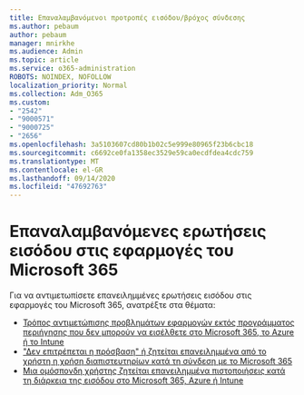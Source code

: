 ```yaml
---
title: Επαναλαμβανόμενοι προτροπές εισόδου/βρόχος σύνδεσης
ms.author: pebaum
author: pebaum
manager: mnirkhe
ms.audience: Admin
ms.topic: article
ms.service: o365-administration
ROBOTS: NOINDEX, NOFOLLOW
localization_priority: Normal
ms.collection: Adm_O365
ms.custom:
- "2542"
- "9000571"
- "9000725"
- "2656"
ms.openlocfilehash: 3a5103607cd80b1b02c5e999e80965f23b6cbc18
ms.sourcegitcommit: c6692ce0fa1358ec3529e59ca0ecdfdea4cdc759
ms.translationtype: MT
ms.contentlocale: el-GR
ms.lasthandoff: 09/14/2020
ms.locfileid: "47692763"
---
```

# <a name="repeated-sign-in-prompts-in-microsoft-365-apps"></a>Επαναλαμβανόμενες ερωτήσεις εισόδου στις εφαρμογές του Microsoft 365

Για να αντιμετωπίσετε επανειλημμένες ερωτήσεις εισόδου στις εφαρμογές του Microsoft 365, ανατρέξτε στα θέματα:

- [Τρόπος αντιμετώπισης προβλημάτων εφαρμογών εκτός προγράμματος περιήγησης που δεν μπορούν να εισέλθετε στο Microsoft 365, το Azure ή το Intune](https://support.office.com/article/how-to-troubleshoot-non-browser-apps-that-can-t-sign-in-to-office-365-azure-or-intune-3ba1b268-66f6-462c-b0e5-070f5c2603c1)
- ["Δεν επιτρέπεται η πρόσβαση" ή ζητείται επανειλημμένα από το χρήστη η χρήση διαπιστευτηρίων κατά τη σύνδεση με το Microsoft 365](https://docs.microsoft.com/office365/troubleshoot/security/access-denied-when-connect-to-office-365)
- [Μια ομόσπονδη χρήστης ζητείται επανειλημμένα πιστοποιήσεις κατά τη διάρκεια της εισόδου στο Microsoft 365, Azure ή Intune](https://docs.microsoft.com/office365/troubleshoot/authentication/federated-user-repeatedly-prompted-for-credentials)

